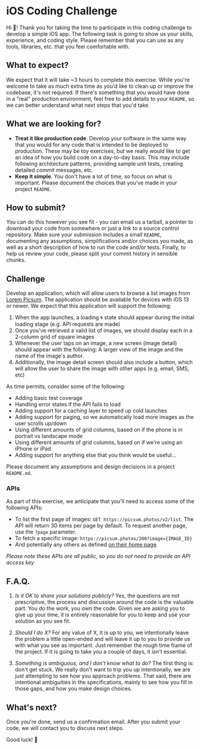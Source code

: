 # iOS Coding Challenge

Hi 👋! Thank you for taking the time to participate in this coding challenge to develop a simple iOS app. The following task is going to show us your skills, experience, and coding style. Please remember that you can use as any tools, libraries, etc. that you feel comfortable with. 

## What to expect?

We expect that it will take ~3 hours to complete this exercise. While you're welcome to take as much extra time as you'd like to clean up or improve the codebase, it's not required. If there's something that you would have done in a "real" production environment, feel free to add details to your `README`, so we can better understand what next steps that you'd take.

## What we are looking for?

* **Treat it like production code**. Develop your software in the same way that you would for any code that is intended to be deployed to production. These may be toy exercises, but we really would like to get an idea of how you build code on a day-to-day basis. This may include following architecture patterns, providing sample unit tests, creating detailed commit messages, etc.
* **Keep it simple**. You don't have a lot of time, so focus on what is important. Please document the choices that you've made in your project `README`.

## How to submit?

You can do this however you see fit - you can email us a tarball, a pointer to download your code from somewhere or just a link to a source control repository. Make sure your submission includes a small `README`, documenting any assumptions, simplifications and/or choices you made, as well as a short description of how to run the code and/or tests. Finally, to help us review your code, please split your commit history in sensible chunks.

## Challenge

Develop an application, which will allow users to browse a list images from [Lorem Picsum](https://picsum.photos/). The application should be available for devices with iOS 13 or newer. We expect that this application will support the following:

1. When the app launches, a loading 🌀 state should appear during the initial loading stage (e.g. API requests are made)
2. Once you've retrieved a valid list of images, we should display each in a 2-column grid of square images
3. Whenever the user taps on an image, a new screen (image detail) should appear with the following: A larger view of the image and the name of the image's author.
4. Additionally, the image detail screen should also include a button, which will allow the user to share the image with other apps (e.g. email, SMS, etc)

As time permits, consider some of the following:

* Adding basic test coverage
* Handling error states if the API fails to load
* Adding support for a caching layer to speed up cold launches
* Adding support for paging, so we automatically load more images as the user scrolls up/down
* Using different amounts of grid columns, based on if the phone is in portrait vs landscape mode
* Using different amounts of grid columns, based on if we're using an iPhone or iPad
* Adding support for anything else that you think would be useful...

Please document any assumptions and design decisions in a project `README.md`.

### APIs

As part of this exercise, we anticipate that you'll need to access some of the following APIs:

* To list the first page of images: `GET https://picsum.photos/v2/list`. The API will return 30 items per page by default. To request another page, use the `?page` parameter.
* To fetch a specific image: `https://picsum.photos/200?image={IMAGE_ID}`
* And potentially any others as defined [on their home page](https://picsum.photos/)

_Please note these APIs are all public, so you do not need to provide an API access key_

## F.A.Q.

1. _Is it OK to share your solutions publicly?_
Yes, the questions are not prescriptive, the process and discussion around the code is the valuable part. You do the work, you own the code. Given we are asking you to give up your time, it is entirely reasonable for you to keep and use your solution as you see fit.

2. _Should I do X?_
For any value of X, it is up to you, we intentionally leave the problem a little open-ended and will leave it up to you to provide us with what you see as important. Just remember the rough time frame of the project. If it is going to take you a couple of days, it isn't essential.

3. _Something is ambiguous, and I don't know what to do?_
The first thing is: don't get stuck. We really don't want to trip you up intentionally, we are just attempting to see how you approach problems. That said, there are intentional ambiguities in the specifications, mainly to see how you fill in those gaps, and how you make design choices.

## What's next?

Once you're done, send us a confirmation email. After you submit your code, we will contact you to discuss next steps. 

Good luck! 💪